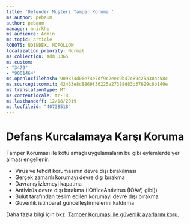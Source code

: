 ```yaml
---
title: 'Defender Müşteri Tamper Koruma '
ms.author: pebaum
author: pebaum
manager: mnirkhe
ms.audience: Admin
ms.topic: article
ROBOTS: NOINDEX, NOFOLLOW
localization_priority: Normal
ms.collection: Adm_O365
ms.custom:
- "3479"
- "9001464"
ms.openlocfilehash: 909874d06e74e7df9c2eec9b47c89c25a30ac58c
ms.sourcegitcommit: 42463e8d8869f36225a27388d83d37629c6b149e
ms.translationtype: MT
ms.contentlocale: tr-TR
ms.lasthandoff: 12/18/2019
ms.locfileid: "40738518"
---
```

# <a name="defender-tamper-protection"></a>Defans Kurcalamaya Karşı Koruma 

Tamper Koruması ile kötü amaçlı uygulamaların bu gibi eylemlerde yer alması engellenir:

- Virüs ve tehdit korumasının devre dışı bırakılması
- Gerçek zamanlı korumayı devre dışı bırakma
- Davranış izlemeyi kapatma
- Antivirüs devre dışı bırakma (IOfficeAntivirus (IOAV) gibi))
- Bulut tarafından teslim edilen korumayı devre dışı bırakma
- Güvenlik istihbarat güncelleştirmelerini kaldırma

Daha fazla bilgi için bkz: [Tamper Koruması ile güvenlik ayarlarını koru.](https://docs.microsoft.com/windows/security/threat-protection/windows-defender-antivirus/prevent-changes-to-security-settings-with-tamper-protection)